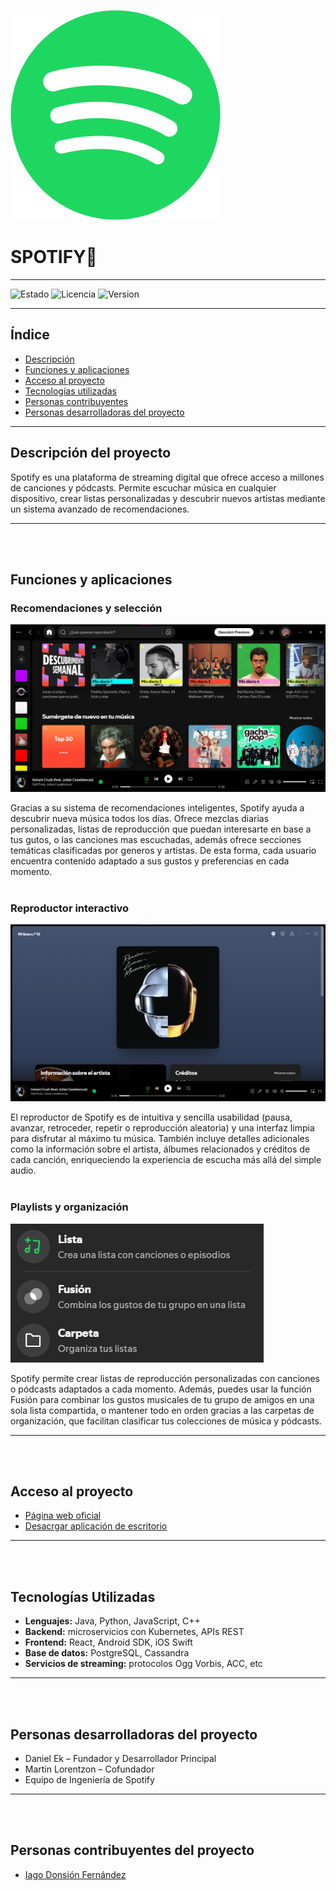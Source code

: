 ![PORTADA](imegenes/spotify_logo.svg)
# SPOTIFY🎵
---
![Estado](https://img.shields.io/badge/STATUS-COMPLETED-purple?style=flat)
![Licencia](https://img.shields.io/badge/LICENCIA-MIT-lightblue?style=flat)
![Version](https://img.shields.io/badge/VERSION-5.9.1-black?style=flat)

---
## Índice
- [Descripción](#descripción-del-proyecto)
- [Funciones y aplicaciones](#funciones-y-aplicaciones)
- [Acceso al proyecto](#-cceso-al-proyecto)
- [Tecnologías utilizadas](#tecnologías-utilizadas)
- [Personas contribuyentes](#personas-contribuyentes-del-proyecto)
- [Personas desarrolladoras del proyecto](#personas-desarrolladoras-del-proyecto)

---

## Descripción del proyecto
Spotify es una plataforma de streaming digital que ofrece acceso a millones de canciones y pódcasts. Permite escuchar música en cualquier dispositivo, crear listas personalizadas y descubrir nuevos artistas mediante un sistema avanzado de recomendaciones.



---
<br></br>


## Funciones y aplicaciones

### Recomendaciones y selección
![Recomendaciones](./imegenes/spotify_1.png)

Gracias a su sistema de recomendaciones inteligentes, Spotify ayuda a descubrir nueva música todos los días. Ofrece mezclas diarias personalizadas, listas de reproducción que puedan interesarte en base a tus gutos, o las canciones mas escuchadas, además ofrece secciones temáticas clasificadas por generos y artistas. De esta forma, cada usuario encuentra contenido adaptado a sus gustos y preferencias en cada momento.
<br></br>

### Reproductor interactivo
![Reproductor](./imegenes/spotify_2.png)

El reproductor de Spotify es de intuitiva y sencilla usabilidad (pausa, avanzar, retroceder, repetir o reproducción aleatoria) y una interfaz limpia para disfrutar al máximo tu música. También incluye detalles adicionales como la información sobre el artista, álbumes relacionados y créditos de cada canción, enriqueciendo la experiencia de escucha más allá del simple audio.
<br></br>

### Playlists y organización
![Funciones organizativas](./imegenes/spotify_3.png)

Spotify permite crear listas de reproducción personalizadas con canciones o pódcasts adaptados a cada momento. Además, puedes usar la función Fusión para combinar los gustos musicales de tu grupo de amigos en una sola lista compartida, o mantener todo en orden gracias a las carpetas de organización, que facilitan clasificar tus colecciones de música y pódcasts.



---
<br></br>


## Acceso al proyecto
- [Página web oficial](https://open.spotify.com/)
- [Desacrgar aplicación de escritorio](https://www.spotify.com/es/download/)



---
<br></br>


## Tecnologías Utilizadas
- **Lenguajes:** Java, Python, JavaScript, C++
- **Backend:** microservicios con Kubernetes, APIs REST
- **Frontend:** React, Android SDK, iOS Swift
- **Base de datos:** PostgreSQL, Cassandra
- **Servicios de streaming:** protocolos Ogg Vorbis, ACC, etc



---
<br></br>


## Personas desarrolladoras del proyecto
- Daniel Ek – Fundador y Desarrollador Principal  
- Martin Lorentzon – Cofundador  
- Equipo de Ingeniería de Spotify



---
<br></br>


## Personas contribuyentes del proyecto
- [Iago Donsión Fernández](https://github.com/iagodf)
